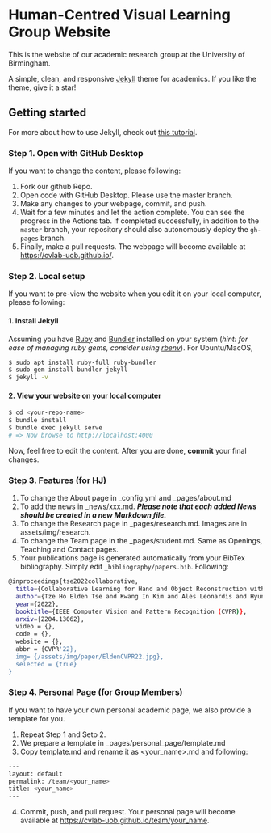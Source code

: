 # Human-Centred Visual Learning Group Website

This is the website of our academic research group at the University of Birmingham.

A simple, clean, and responsive [Jekyll](https://jekyllrb.com/) theme for academics.
If you like the theme, give it a star!
## Getting started

For more about how to use Jekyll, check out [this tutorial](https://www.taniarascia.com/make-a-static-website-with-jekyll/).

### Step 1. Open with GitHub Desktop
If you want to change the content, please following:
1. Fork our github Repo.
2. Open code with GitHub Desktop. Please use the master branch.
3. Make any changes to your webpage, commit, and push.
4. Wait for a few minutes and let the action complete. You can see the progress in the Actions tab. If completed successfully, in addition to the `master` branch, your repository should also autonomously deploy the `gh-pages` branch.
5. Finally, make a pull requests. The webpage will become available at https://cvlab-uob.github.io/.

### Step 2. Local setup
If you want to pre-view the website when you edit it on your local computer, please following:

#### 1. Install Jekyll
Assuming you have [Ruby](https://www.ruby-lang.org/en/downloads/) and [Bundler](https://bundler.io/) installed on your system (*hint: for ease of managing ruby gems, consider using [rbenv](https://github.com/rbenv/rbenv)*). For Ubuntu/MacOS,

```bash
$ sudo apt install ruby-full ruby-bundler
$ sudo gem install bundler jekyll
$ jekyll -v
```
#### 2. View your website on your local computer

```bash
$ cd <your-repo-name>
$ bundle install
$ bundle exec jekyll serve
# => Now browse to http://localhost:4000
```
Now, feel free to edit the content.
After you are done, **commit** your final changes.

### Step 3. Features (for HJ)

1. To change the About page in _config.yml and _pages/about.md
2. To add the news in _news/xxx.md. ***Please note that each added News should be created in a new Markdown file.***
3. To change the Research page in _pages/research.md. Images are in assets/img/research.
4. To change the Team page in the _pages/student.md. Same as Openings, Teaching and Contact pages.
5. Your publications page is generated automatically from your BibTex bibliography.
Simply edit `_bibliography/papers.bib`. Following:
```bash
@inproceedings{tse2022collaborative,
  title={Collaborative Learning for Hand and Object Reconstruction with Attention-guided Graph Convolution},
  author={Tze Ho Elden Tse and Kwang In Kim and Ales Leonardis and Hyung Jin Chang},
  year={2022},
  booktitle={IEEE Computer Vision and Pattern Recognition (CVPR)},
  arxiv={2204.13062},
  video = {},
  code = {},
  website = {},
  abbr = {CVPR'22},
  img= {/assets/img/paper/EldenCVPR22.jpg},
  selected = {true}
}
```
### Step 4. Personal Page (for Group Members)
If you want to have your own personal academic page, we also provide a template for you.

1. Repeat Step 1 and Setp 2.
2. We prepare a template in _pages/personal_page/template.md
3. Copy template.md and rename it as <your_name>.md and following:
```bash
---
layout: default
permalink: /team/<your_name>
title: <your_name>
---
```
4. Commit, push, and pull request. Your personal page will become available at https://cvlab-uob.github.io/team/your_name.
